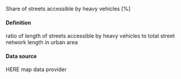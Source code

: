 Share of streets accessible by heavy vehicles [%]
#### Definition
ratio of length of streets accessible by heavy vehicles to total street network length in urban area
#### Data source
HERE map data provider